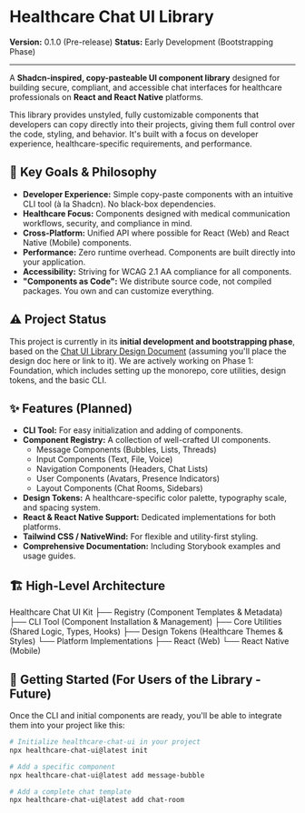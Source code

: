 # Healthcare Chat UI Library

**Version:** 0.1.0 (Pre-release)
**Status:** Early Development (Bootstrapping Phase)

---

A **Shadcn-inspired, copy-pasteable UI component library** designed for building secure, compliant, and accessible chat interfaces for healthcare professionals on **React and React Native** platforms.

This library provides unstyled, fully customizable components that developers can copy directly into their projects, giving them full control over the code, styling, and behavior. It's built with a focus on developer experience, healthcare-specific requirements, and performance.

## 🎯 Key Goals & Philosophy

* **Developer Experience:** Simple copy-paste components with an intuitive CLI tool (à la Shadcn). No black-box dependencies.
* **Healthcare Focus:** Components designed with medical communication workflows, security, and compliance in mind.
* **Cross-Platform:** Unified API where possible for React (Web) and React Native (Mobile) components.
* **Performance:** Zero runtime overhead. Components are built directly into your application.
* **Accessibility:** Striving for WCAG 2.1 AA compliance for all components.
* **"Components as Code":** We distribute source code, not compiled packages. You own and can customize everything.

## ⚠️ Project Status

This project is currently in its **initial development and bootstrapping phase**, based on the [Chat UI Library Design Document](./DESIGN_DOCUMENT.md) (assuming you'll place the design doc here or link to it). We are actively working on Phase 1: Foundation, which includes setting up the monorepo, core utilities, design tokens, and the basic CLI.

## ✨ Features (Planned)

* **CLI Tool:** For easy initialization and adding of components.
* **Component Registry:** A collection of well-crafted UI components.
    * Message Components (Bubbles, Lists, Threads)
    * Input Components (Text, File, Voice)
    * Navigation Components (Headers, Chat Lists)
    * User Components (Avatars, Presence Indicators)
    * Layout Components (Chat Rooms, Sidebars)
* **Design Tokens:** A healthcare-specific color palette, typography scale, and spacing system.
* **React & React Native Support:** Dedicated implementations for both platforms.
* **Tailwind CSS / NativeWind:** For flexible and utility-first styling.
* **Comprehensive Documentation:** Including Storybook examples and usage guides.

## 🏗️ High-Level Architecture

Healthcare Chat UI Kit
├── Registry (Component Templates & Metadata)
├── CLI Tool (Component Installation & Management)
├── Core Utilities (Shared Logic, Types, Hooks)
├── Design Tokens (Healthcare Themes & Styles)
└── Platform Implementations
├── React (Web)
└── React Native (Mobile)

## 🚀 Getting Started (For Users of the Library - Future)

Once the CLI and initial components are ready, you'll be able to integrate them into your project like this:

```bash
# Initialize healthcare-chat-ui in your project
npx healthcare-chat-ui@latest init

# Add a specific component
npx healthcare-chat-ui@latest add message-bubble

# Add a complete chat template
npx healthcare-chat-ui@latest add chat-room

